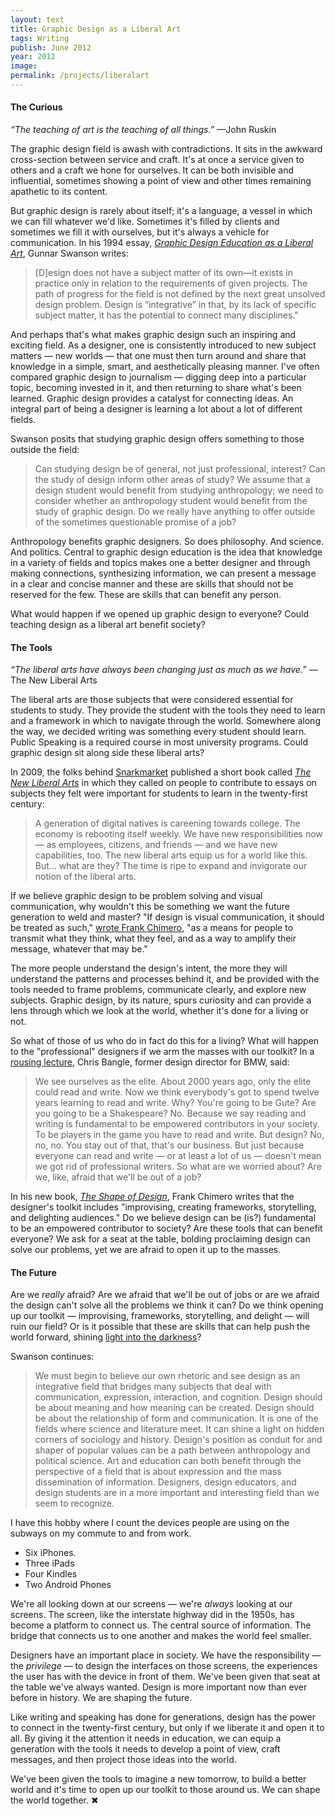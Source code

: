 ```yaml
---
layout: text
title: Graphic Design as a Liberal Art
tags: Writing
publish: June 2012
year: 2012
image:
permalink: /projects/liberalart
---
```


<h4>The Curious</h4>
<P><I>&ldquo;The teaching of art is the teaching of all things.&rdquo;</I> &mdash;John Ruskin</P>
<P>The graphic design field is awash with contradictions. It sits in the awkward cross-section between service and craft. It's at once a service given to others and a craft we hone for ourselves. It can be both invisible and influential, sometimes showing a point of view and other times remaining apathetic to its content. </P>

<P>But graphic design is rarely about itself; it's a language, a vessel in which we can fill whatever we'd like. Sometimes it's filled by clients and sometimes we fill it with ourselves, but it's always a vehicle for communication. In his 1994 essay, <a href="http://gunnarswanson.com/writing/GDasLiberalArt.pdf"><I>Graphic Design Education as a Liberal Art</I></A>, Gunnar Swanson writes:</P>

<blockquote><P>[D]esign does not have a subject matter of its own&mdash;it exists in practice only in relation to the requirements of given projects. The path of progress for the field is not defined by the next great unsolved design problem. Design is “integrative” in that, by its lack of specific subject matter, it has the potential to connect many disciplines."</P></blockquote>

<P>And perhaps that's what makes graphic design such an inspiring and exciting field. As a designer, one is consistently introduced to new subject matters &mdash; new worlds &mdash; that one must then turn around and share that knowledge in a simple, smart, and aesthetically pleasing manner. I've often compared graphic design to journalism &mdash; digging deep into a particular topic, becoming invested in it, and then returning to share what's been learned. Graphic design provides a catalyst for connecting ideas. An integral part of being a designer is learning a lot about a lot of different fields. </P>

<P>Swanson posits that studying graphic design offers something to those outside the field:</P>

<blockquote><P>Can studying design be of general, not just professional, interest? Can the study of design inform other areas of study? We assume that a design student would benefit from studying anthropology; we need to consider whether an anthropology student would benefit from the study of graphic design. Do we really have anything to offer outside of the sometimes questionable promise of a job?</P></blockquote>

<P>Anthropology benefits graphic designers. So does philosophy. And science. And politics. Central to graphic design education is the idea that knowledge in a variety of fields and topics makes one a better designer and through making connections, synthesizing information, we can present a message in a clear and concise manner and these are skills that should not be reserved for the few. These are skills that can benefit any person. </P>

<P>What would happen if we opened up graphic design to everyone? Could teaching design as a liberal art benefit society?</P>

<h4>The Tools</h4>
<P><I>&ldquo;The liberal arts have always been changing just as much as we have.&rdquo;</I> &mdash;The New Liberal Arts</p>

<P>The liberal arts are those subjects that were considered essential for students to study. They provide the student with the tools they need to learn and a framework in which to navigate through the world. Somewhere along the way, we decided writing was something every student should learn. Public Speaking is a required course in most university programs. Could graphic design sit along side these liberal arts?</P>

<P>In 2009, the folks behind <a href="http://www.snarkmarket.com">Snarkmarket</a> published a short book called <a href="http://snarkmarket.com/nla/"><I>The New Liberal Arts</I></a> in which they called on people to contribute to essays on subjects they felt were important for students to learn in the twenty-first century:</P>

<blockquote><P>A generation of digital natives is careening towards college. The economy is rebooting itself weekly. We have new responsibilities now &mdash; as employees, citizens, and friends &mdash; and we have new capabilities, too. The new liberal arts equip us for a world like this. But… what are they? The time is ripe to expand and invigorate our notion of the liberal arts.</P></blockquote>

<P>If we believe graphic design to be problem solving and visual communication, why wouldn't this be something we want the future generation to weld and master? "If design is visual communication, it should be treated as such," <a href="http://jarrettfuller.tumblr.com/post/1578073404/frank-chimero-design-must-be-free-because-it">wrote Frank Chimero</A>, "as a means for people to transmit what they think, what they feel, and as a way to amplify their message, whatever that may be."</P>

<P>The more people understand the design's intent, the more they will understand the patterns and processes behind it, and be provided with the tools needed to frame problems, communicate clearly, and explore new subjects. Graphic design, by its nature, spurs curiosity and can provide a lens through which we look at the world, whether it's done for a living or not. </P>

<P>So what of those of us who do in fact do this for a living? What will happen to the "professional" designers if we arm the masses with our toolkit? In a <a href="http://jarrettfuller.tumblr.com/post/10661950775/this-is-an-excellent-talk-from-chris-bangle">rousing lecture</A>, Chris Bangle, former design director for BMW, said:</P>

<blockquote><P>We see ourselves as the elite. About 2000 years ago, only the elite could read and write. Now we think everybody's got to spend twelve years learning to read and write. Why? You're going to be Gute? Are you going to be a Shakespeare? No. Because we say reading and writing is fundamental to be empowered contributors in your society. To be players in the game you have to read and write. But design? No, no, no. You stay out of that, that's our business. But just because everyone can read and write &mdash; or at least a lot of us &mdash; doesn't mean we got rid of professional writers. So what are we worried about? Are we, like, afraid that we'll be out of a job?</P></blockquote>

<p>In his new book, <a href="http://www.shapeofdesignbook.com/"><I>The Shape of Design</I></A>, Frank Chimero writes that the designer's toolkit includes "improvising, creating frameworks, storytelling, and delighting audiences." Do we believe design can be (is?) fundamental to be an empowered contributor to society? Are these tools that can benefit everyone? We ask for a seat at the table, bolding proclaiming design can solve our problems, yet we are afraid to open it up to the masses. </P>

<h4>The Future</h4>
<P>Are we <I>really</I> afraid? Are we afraid that we'll be out of jobs or are we afraid the design can't solve all the problems we think it can? Do we think opening up our toolkit &mdash; improvising, frameworks, storytelling, and delight &mdash; will ruin our field? Or is it possible that these are skills that can help push the world forward, shining <a href="http://www.jarrettfuller.com/writing/ron.htm">light into the darkness</A>?</P>

<P>Swanson continues:</P>

<blockquote><P>We must begin to believe our own rhetoric and see design as an integrative field that bridges many subjects that deal with communication, expression, interaction, and cognition. Design should be about meaning and how meaning can be created. Design should be about the relationship of form and communication. It is one of the fields where science and literature meet. It can shine a light on hidden corners of sociology and history. Design's position as conduit for and shaper of popular values can be a path between anthropology and political science. Art and education can both benefit through the perspective of a field that is about expression and the mass dissemination of information. Designers, design educators, and design students are in a more important and interesting field than we seem to recognize.</P></blockquote>

<P>I have this hobby where I count the devices people are using on the subways on my commute to and from work. </P>


<UL><P>
<LI>Six iPhones.</LI>
<LI>Three iPads</LI>
<LI>Four Kindles</LI>
<LI>Two Android Phones</LI></P>
</ul>

<P>We're all looking down at our screens &mdash; we're <I>always</I> looking at our screens. The screen, like the interstate highway did in the 1950s, has become a platform to connect us. The central source of information. The bridge that connects us to one another and makes the world feel smaller.</P>

<P>Designers have an important place in society. We have the responsibility &mdash; the <I>privilege</I> &mdash; to design the interfaces on those screens, the experiences the user has with the device in front of them. We've been given that seat at the table we've always wanted. Design is more important now than ever before in history. We are shaping the future.</P>

<P>Like writing and speaking has done for generations, design has the power to connect in the twenty-first century, but only if we liberate it and open it to all. By giving it the attention it needs in education, we can equip a generation with the tools it needs to develop a point of view, craft messages, and then project those ideas into the world. </P>

<P>We've been given the tools to imagine a new tomorrow, to build a better world and it's time to open up our toolkit to those around us. We can shape the world together. &#10006;</P>
